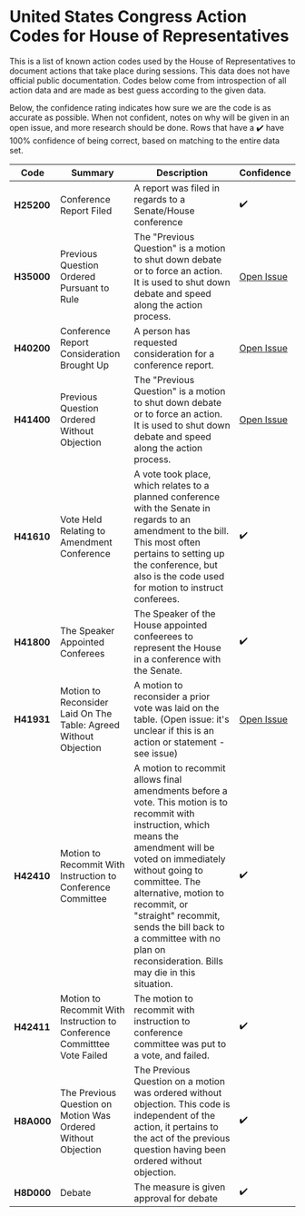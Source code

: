 # United States Congress Action Codes for House of Representatives

This is a list of known action codes used by the House of Representatives to document actions that take place during sessions. This data does not have official public documentation. Codes below come from introspection of all action data and are made as best guess according to the given data.

Below, the confidence rating indicates how sure we are the code is as accurate as possible. When not confident, notes on why will be given in an open issue, and more research should be done. Rows that have a :heavy_check_mark: have 100% confidence of being correct, based on matching to the entire data set.

| Code | Summary | Description | Confidence |
| --- | --- | --- | --- |
| **H25200** | Conference Report Filed | A report was filed in regards to a Senate/House conference | :heavy_check_mark: |
| **H35000** | Previous Question Ordered Pursuant to Rule | The "Previous Question" is a motion to shut down debate or to force an action. It is used to shut down debate and speed along the action process. | [Open Issue](https://github.com/use-civic/united-states-congress-house-action-codes/issues/1) |
| **H40200** | Conference Report Consideration Brought Up | A person has requested consideration for a conference report. | [Open Issue](https://github.com/use-civic/united-states-congress-house-action-codes/issues/3) |
| **H41400** | Previous Question Ordered Without Objection | The "Previous Question" is a motion to shut down debate or to force an action. It is used to shut down debate and speed along the action process. | [Open Issue](https://github.com/use-civic/united-states-congress-house-action-codes/issues/1) |
| **H41610** | Vote Held Relating to Amendment Conference | A vote took place, which relates to a planned conference with the Senate in regards to an amendment to the bill. This most often pertains to setting up the conference, but also is the code used for motion to instruct conferees. | :heavy_check_mark: |
| **H41800** | The Speaker Appointed Conferees | The Speaker of the House appointed confeerees to represent the House in a conference with the Senate. | :heavy_check_mark: |
| **H41931** | Motion to Reconsider Laid On The Table: Agreed Without Objection | A motion to reconsider a prior vote was laid on the table. (Open issue: it's unclear if this is an action or statement - see issue) | [Open Issue](https://github.com/use-civic/united-states-congress-house-action-codes/issues/2) |
| **H42410** | Motion to Recommit With Instruction to Conference Committee | A motion to recommit allows final amendments before a vote. This motion is to recommit with instruction, which means the amendment will be voted on immediately without going to committee. The alternative, motion to recommit, or "straight" recommit, sends the bill back to a committee with no plan on reconsideration. Bills may die in this situation.  | :heavy_check_mark: |
| **H42411** | Motion to Recommit With Instruction to Conference Committtee Vote Failed | The motion to recommit with instruction to conference committee was put to a vote, and failed. | :heavy_check_mark: |
| **H8A000** | The Previous Question on Motion Was Ordered Without Objection | The Previous Question on a motion was ordered without objection. This code is independent of the action, it pertains to the act of the previous question having been ordered without objection. | :heavy_check_mark: |
| **H8D000** | Debate | The measure is given approval for debate | :heavy_check_mark: |
